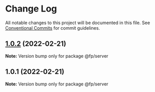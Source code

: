 # Change Log

All notable changes to this project will be documented in this file.
See [Conventional Commits](https://conventionalcommits.org) for commit guidelines.

## [1.0.2](https://github.com/university-works/transport-logistics/compare/v1.0.1...v1.0.2) (2022-02-21)

**Note:** Version bump only for package @fp/server





## 1.0.1 (2022-02-21)

**Note:** Version bump only for package @fp/server
